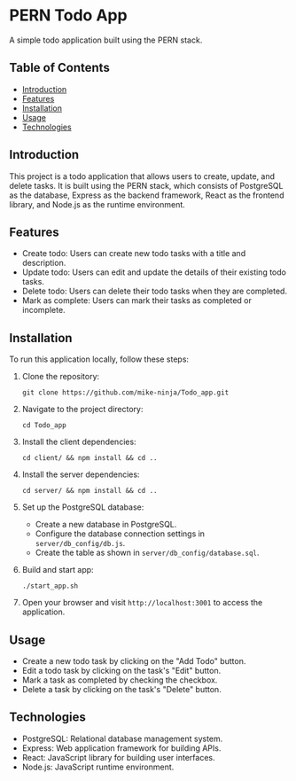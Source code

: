 # PERN Todo App

A simple todo application built using the PERN stack.

## Table of Contents

- [Introduction](#introduction)
- [Features](#features)
- [Installation](#installation)
- [Usage](#usage)
- [Technologies](#technologies)

## Introduction

This project is a todo application that allows users to create, update, and delete tasks. It is built using the PERN stack, which consists of PostgreSQL as the database, Express as the backend framework, React as the frontend library, and Node.js as the runtime environment.

## Features

- Create todo: Users can create new todo tasks with a title and description.
- Update todo: Users can edit and update the details of their existing todo tasks.
- Delete todo: Users can delete their todo tasks when they are completed.
- Mark as complete: Users can mark their tasks as completed or incomplete.

## Installation

To run this application locally, follow these steps:

1. Clone the repository:

   ```shell
   git clone https://github.com/mike-ninja/Todo_app.git
   ```

2. Navigate to the project directory:

   ```shell
   cd Todo_app
   ```

3. Install the client dependencies:

   ```shell
   cd client/ && npm install && cd ..
   ```

4. Install the server dependencies:

   ```shell
   cd server/ && npm install && cd ..
   ```
   
5. Set up the PostgreSQL database:
   - Create a new database in PostgreSQL.
   - Configure the database connection settings in `server/db_config/db.js`.
   - Create the table as shown in `server/db_config/database.sql`.

5. Build and start app:

   ```shell
   ./start_app.sh
   ```

6. Open your browser and visit `http://localhost:3001` to access the application.

## Usage

- Create a new todo task by clicking on the "Add Todo" button.
- Edit a todo task by clicking on the task's "Edit" button.
- Mark a task as completed by checking the checkbox.
- Delete a task by clicking on the task's "Delete" button.

## Technologies

- PostgreSQL: Relational database management system.
- Express: Web application framework for building APIs.
- React: JavaScript library for building user interfaces.
- Node.js: JavaScript runtime environment.
